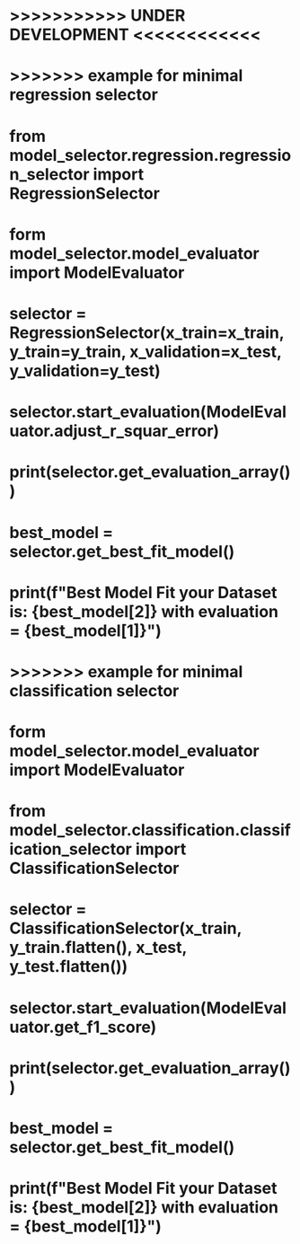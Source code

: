 # >>>>>>>>>>> UNDER DEVELOPMENT <<<<<<<<<<<<

# >>>>>>> example for minimal regression selector

# from model_selector.regression.regression_selector import RegressionSelector
# form model_selector.model_evaluator import ModelEvaluator
# selector = RegressionSelector(x_train=x_train, y_train=y_train, x_validation=x_test, y_validation=y_test)
# selector.start_evaluation(ModelEvaluator.adjust_r_squar_error)
# print(selector.get_evaluation_array())
# best_model = selector.get_best_fit_model()
# print(f"Best Model Fit your Dataset is: {best_model[2]} with evaluation = {best_model[1]}")
#

# >>>>>>> example for minimal classification selector

# form model_selector.model_evaluator import ModelEvaluator
# from model_selector.classification.classification_selector import ClassificationSelector
# selector = ClassificationSelector(x_train, y_train.flatten(), x_test, y_test.flatten())
# selector.start_evaluation(ModelEvaluator.get_f1_score)
# print(selector.get_evaluation_array())
# best_model = selector.get_best_fit_model()
# print(f"Best Model Fit your Dataset is: {best_model[2]} with evaluation = {best_model[1]}")
#
